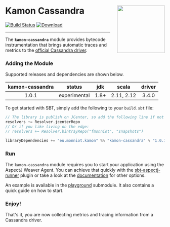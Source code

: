 # Kamon Cassandra <img align="right" src="https://rawgit.com/kamon-io/Kamon/master/kamon-logo.svg" height="150px" style="padding-left: 20px"/> 
[![Build Status](https://travis-ci.org/fmonniot/kamon-cassandra.svg?branch=master)](https://travis-ci.org/fmonniot/kamon-cassandra)
[ ![Download](https://api.bintray.com/packages/fmonniot/maven/kamon-cassandra/images/download.svg) ](https://bintray.com/fmonniot/maven/kamon-cassandra/_latestVersion)

--------------------


The **`kamon-cassandra`** module provides bytecode instrumentation that brings automatic traces and metrics to the [official Cassandra driver].

### Adding the Module

Supported releases and dependencies are shown below.

| kamon-cassandra  | status       | jdk  | scala      | driver |
|:----------------:|:------------:|:----:|:----------:|:------:|
| 1.0.1            | experimental | 1.8+ | 2.11, 2.12 | 3.4.0  |


To get started with SBT, simply add the following to your `build.sbt` file:

```scala
// The library is publish on JCenter, so add the following line if not already present
resolvers += Resolver.jcenterRepo
// Or if you like living on the edge:
// resolvers += Resolver.bintrayRepo("fmonniot", "snapshots")

libraryDependencies += "eu.monniot.kamon" %% "kamon-cassandra" % "1.0.1"
```

### Run

The `kamon-cassandra` module requires you to start your application using the AspectJ Weaver Agent.
You can achieve that quickly with the [sbt-aspectj-runner] plugin or take a look at the [documentation] for other options.

An example is available in the [playground] submodule. It also contains a quick guide on how to start.

### Enjoy!

That's it, you are now collecting metrics and tracing information from a Cassandra driver.


[official Cassandra driver]: https://github.com/datastax/java-driver
[sbt-aspectj-runner]: https://github.com/kamon-io/sbt-aspectj-runner
[documentation]: http://kamon.io/documentation/1.x/recipes/adding-the-aspectj-weaver/
[playground]: https://github.com/fmonniot/kamon-cassandra/tree/master/playground

